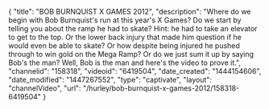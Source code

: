 {
    "title": "BOB BURNQUIST X GAMES 2012",
    "description": "Where do we begin with Bob Burnquist's run at this year's X Games? Do we start by telling you about the ramp he had to skate? Hint: he had to take an elevator to get to the top. Or the lower back injury that made him question if he would even be able to skate? Or how despite being injured he pushed through to win gold on the Mega Ramp? Or do we just sum it up by saying Bob's the man? Well, Bob is the man and here's the video to prove it.",
    "channelid": "158318",
    "videoid": "6419504",
    "date_created": "1444154606",
    "date_modified": "1447267552",
    "type": "captivate",
    "layout": "channelVideo",
    "url": "\/hurley\/bob-burnquist-x-games-2012\/158318-6419504"
}